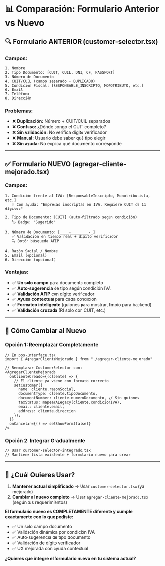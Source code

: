 # 📊 Comparación: Formulario Anterior vs Nuevo

## 🔍 **Formulario ANTERIOR (customer-selector.tsx)**

### Campos:
```
1. Nombre
2. Tipo Documento: [CUIT, CUIL, DNI, CF, PASSPORT] 
3. Número de Documento  
4. CUIT/CUIL (campo separado - DUPLICADO)
5. Condición Fiscal: [RESPONSABLE_INSCRIPTO, MONOTRIBUTO, etc.]
6. Email
7. Teléfono  
8. Dirección
```

### Problemas:
- ❌ **Duplicación:** Número + CUIT/CUIL separados
- ❌ **Confuso:** ¿Dónde pongo el CUIT completo?
- ❌ **Sin validación:** No verifica dígito verificador
- ❌ **Manual:** Usuario debe saber qué tipo elegir
- ❌ **Sin ayuda:** No explica qué documento corresponde

---

## ✅ **Formulario NUEVO (agregar-cliente-mejorado.tsx)**

### Campos:
```
1. Condición frente al IVA: [ResponsableInscripto, Monotributista, etc.]
   💡 Con ayuda: "Empresas inscriptas en IVA. Requiere CUIT de 11 dígitos"
   
2. Tipo de Documento: [CUIT] (auto-filtrado según condición)
   🏷️ Badge: "Sugerido" 
   
3. Número de Documento: [____-________-_] 
   ✅ Validación en tiempo real + dígito verificador
   🔍 Botón búsqueda AFIP
   
4. Razón Social / Nombre
5. Email (opcional)
6. Dirección (opcional)
```

### Ventajas:
- ✅ **Un solo campo** para documento completo
- ✅ **Auto-sugerencia** de tipo según condición IVA
- ✅ **Validación AFIP** con dígito verificador
- ✅ **Ayuda contextual** para cada condición
- ✅ **Formateo inteligente** (guiones para mostrar, limpio para backend)
- ✅ **Validación cruzada** (RI solo con CUIT, etc.)

---

## 🚀 **Cómo Cambiar al Nuevo**

### Opción 1: Reemplazar Completamente
```tsx
// En pos-interface.tsx
import { AgregarClienteMejorado } from "./agregar-cliente-mejorado"

// Reemplazar CustomerSelector con:
<AgregarClienteMejorado
  onClienteCreado={(cliente) => {
    // El cliente ya viene con formato correcto
    setCustomer({
      name: cliente.razonSocial,
      documentType: cliente.tipoDocumento,
      documentNumber: cliente.numeroDocumento, // Sin guiones
      taxStatus: mapearALegacy(cliente.condicionIVA),
      email: cliente.email,
      address: cliente.direccion
    });
  }}
  onCancelar={() => setShowForm(false)}
/>
```

### Opción 2: Integrar Gradualmente
```tsx
// Usar customer-selector-integrado.tsx
// Mantiene lista existente + formulario nuevo para crear
```

---

## 🎯 **¿Cuál Quieres Usar?**

1. **Mantener actual simplificado** → Usar `customer-selector.tsx` (ya mejorado)
2. **Cambiar al nuevo completo** → Usar `agregar-cliente-mejorado.tsx` (según tus requerimientos)

**El formulario nuevo es COMPLETAMENTE diferente y cumple exactamente con lo que pediste:**
- ✅ Un solo campo documento
- ✅ Validación dinámica por condición IVA  
- ✅ Auto-sugerencia de tipo documento
- ✅ Validación de dígito verificador
- ✅ UX mejorada con ayuda contextual

**¿Quieres que integre el formulario nuevo en tu sistema actual?**
